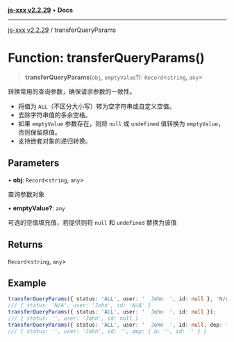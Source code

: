 [**js-xxx v2.2.29**](../README.md) • **Docs**

***

[js-xxx v2.2.29](../README.md) / transferQueryParams

# Function: transferQueryParams()

> **transferQueryParams**(`obj`, `emptyValue`?): `Record`\<`string`, `any`\>

转换常用的查询参数，确保请求参数的一致性。
- 将值为 `ALL`（不区分大小写）转为空字符串或自定义空值。
- 去除字符串值的多余空格。
- 如果 `emptyValue` 参数存在，则将 `null` 或 `undefined` 值转换为 `emptyValue`，否则保留原值。
- 支持嵌套对象的递归转换。

## Parameters

• **obj**: `Record`\<`string`, `any`\>

查询参数对象

• **emptyValue?**: `any`

可选的空值填充值，若提供则将 `null` 和 `undefined` 替换为该值

## Returns

`Record`\<`string`, `any`\>

## Example

```ts
transferQueryParams({ status: 'ALL', user: '  John  ', id: null }, 'N/A');
/// { status: 'N/A', user: 'John', id: 'N/A' }
transferQueryParams({ status: 'ALL', user: '  John  ', id: null });
/// { status: '', user: 'John', id: null }
transferQueryParams({ status: 'ALL', user: '  John  ', id: null, dep: { a: 'all', id: undefined } }, '');
/// { status: '', user: 'John', id: '', dep: { a: '', id: '' } }
```
